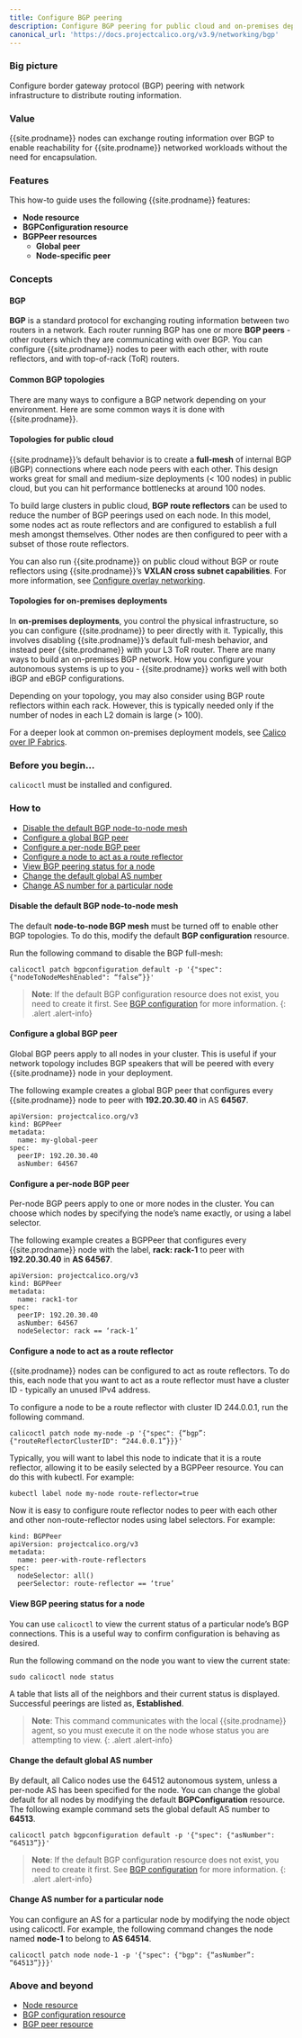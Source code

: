 ```yaml
---
title: Configure BGP peering
description: Configure BGP peering for public cloud and on-premises deployments with full mesh, node-specific peering, ToR and/or Calico route reflectors.
canonical_url: 'https://docs.projectcalico.org/v3.9/networking/bgp'
---
```


### Big picture

Configure border gateway protocol (BGP) peering with network infrastructure to distribute routing information.

### Value

{{site.prodname}} nodes can exchange routing information over BGP to enable reachability for {{site.prodname}} networked workloads without the need for encapsulation.

### Features

This how-to guide uses the following {{site.prodname}} features:

- **Node resource**
- **BGPConfiguration resource**
- **BGPPeer resources**
  - **Global peer**
  - **Node-specific peer**

### Concepts

#### BGP

**BGP** is a standard protocol for exchanging routing information between two routers in a network. Each router running BGP has one or more **BGP peers** - other routers which they are communicating with over BGP. You can configure {{site.prodname}} nodes to peer with each other, with route reflectors, and with top-of-rack (ToR) routers.

#### Common BGP topologies

There are many ways to configure a BGP network depending on your environment. Here are some common ways it is done with {{site.prodname}}.

#### Topologies for public cloud

{{site.prodname}}’s default behavior is to create a **full-mesh** of internal BGP (iBGP) connections where each node peers with each other. This design works great for small and medium-size deployments (< 100 nodes) in public cloud, but you can hit performance bottlenecks at around 100 nodes.

To build large clusters in public cloud, **BGP route reflectors** can be used to reduce the number of BGP peerings used on each node. In this model, some nodes act as route reflectors and are configured to establish a full mesh amongst themselves. Other nodes are then configured to peer with a subset of those route reflectors.

You can also run {{site.prodname}} on public cloud without BGP or route reflectors using {{site.prodname}}’s **VXLAN cross subnet capabilities**. For more information, see [Configure overlay networking]({{site.baseurl}}/{{page.version}}/networking/vxlan-ipip).

#### Topologies for on-premises deployments

In **on-premises deployments**, you control the physical infrastructure, so you can configure {{site.prodname}} to peer directly with it. Typically, this involves disabling {{site.prodname}}’s default full-mesh behavior, and instead peer {{site.prodname}} with your L3 ToR router. There are many ways to build an on-premises BGP network. How you configure your autonomous systems is up to you - {{site.prodname}} works well with both iBGP and eBGP configurations. 

Depending on your topology, you may also consider using BGP route reflectors within each rack. However, this is typically needed only if the number of nodes in each L2 domain is large (> 100).

For a deeper look at common on-premises deployment models, see [Calico over IP Fabrics]({{site.baseurl}}/{{page.version}}/reference/architecture/design/l2-interconnect-fabric).

### Before you begin...

`calicoctl` must be installed and configured.

### How to

- [Disable the default BGP node-to-node mesh](#disable-the-default-bgp-node-to-node-mesh)
- [Configure a global BGP peer](#configure-a-global-bgp-peer)
- [Configure a per-node BGP peer](#configure-a-per-node-bgp-peer)
- [Configure a node to act as a route reflector](#configure-a-node-to-act-as-a-route-reflector)
- [View BGP peering status for a node](#view-bgp-peering-status-for-a-node)
- [Change the default global AS number](#change-the-default-global-as-number)
- [Change AS number for a particular node](#change-as-number-for-a-particular-node)

#### Disable the default BGP node-to-node mesh

The default **node-to-node BGP mesh** must be turned off to enable other BGP topologies. To do this, modify the default **BGP configuration** resource.

Run the following command to disable the BGP full-mesh:

```
calicoctl patch bgpconfiguration default -p '{"spec": {"nodeToNodeMeshEnabled": “false”}}'
```

>**Note**: If the default BGP configuration resource does not exist, you need to create it first. See [BGP configuration]({{site.baseurl}}/{{page.version}}/reference/resources/bgpconfig) for more information.
{: .alert .alert-info}

#### Configure a global BGP peer

Global BGP peers apply to all nodes in your cluster. This is useful if your network topology includes BGP speakers that will be peered with every {{site.prodname}} node in your deployment.

The following example creates a global BGP peer that configures every {{site.prodname}} node to peer with **192.20.30.40** in AS **64567**.

```
apiVersion: projectcalico.org/v3
kind: BGPPeer
metadata:
  name: my-global-peer
spec:
  peerIP: 192.20.30.40
  asNumber: 64567
```
#### Configure a per-node BGP peer

Per-node BGP peers apply to one or more nodes in the cluster. You can choose which nodes by specifying the node’s name exactly, or using a label selector.

The following example creates a BGPPeer that configures every {{site.prodname}} node with the label, **rack: rack-1** to peer with **192.20.30.40** in **AS 64567**.

```
apiVersion: projectcalico.org/v3
kind: BGPPeer
metadata:
  name: rack1-tor
spec:
  peerIP: 192.20.30.40
  asNumber: 64567
  nodeSelector: rack == ‘rack-1’
```
#### Configure a node to act as a route reflector

{{site.prodname}} nodes can be configured to act as route reflectors. To do this, each node that you want to act as a route reflector must have a cluster ID - typically an unused IPv4 address.

To configure a node to be a route reflector with cluster ID 244.0.0.1, run the following command.

```
calicoctl patch node my-node -p '{"spec": {“bgp”: {"routeReflectorClusterID": “244.0.0.1”}}}'
```

Typically, you will want to label this node to indicate that it is a route reflector, allowing it to be easily selected by a BGPPeer resource. You can do this with kubectl. For example:

```
kubectl label node my-node route-reflector=true
```
Now it is easy to configure route reflector nodes to peer with each other and other non-route-reflector nodes using label selectors. For example:

```
kind: BGPPeer
apiVersion: projectcalico.org/v3
metadata:
  name: peer-with-route-reflectors
spec:
  nodeSelector: all()
  peerSelector: route-reflector == ‘true’
```

#### View BGP peering status for a node

You can use `calicoctl` to view the current status of a particular node’s BGP connections. This is a useful way to confirm configuration is behaving as desired.

Run the following command on the node you want to view the current state:

```
sudo calicoctl node status
```
A table that lists all of the neighbors and their current status is displayed. Successful peerings are listed as, **Established**.

>**Note**: This command communicates with the local {{site.prodname}} agent, so you must execute it on the node whose status you are attempting to view.
{: .alert .alert-info}

#### Change the default global AS number

By default, all Calico nodes use the 64512 autonomous system, unless a per-node AS has been specified for the node. You can change the global default for all nodes by modifying the default **BGPConfiguration** resource. The following example command sets the global default AS number to **64513**.

```
calicoctl patch bgpconfiguration default -p '{"spec": {"asNumber": “64513”}}'
```

>**Note**: If the default BGP configuration resource does not exist, you need to create it first. See [BGP configuration]({{site.baseurl}}/{{page.version}}/reference/resources/bgpconfig) for more information.
{: .alert .alert-info}

#### Change AS number for a particular node

You can configure an AS for a particular node by modifying the node object using calicoctl. For example, the following command changes the node named **node-1** to belong to **AS 64514**.

```
calicoctl patch node node-1 -p '{"spec": {"bgp": {“asNumber”: “64513”}}}'
```
### Above and beyond

- [Node resource]({{site.baseurl}}/{{page.version}}/reference/resources/node)
- [BGP configuration resource]({{site.baseurl}}/{{page.version}}/reference/resources/bgpconfig)
- [BGP peer resource]({{site.baseurl}}/{{page.version}}/reference/resources/bgppeer)
